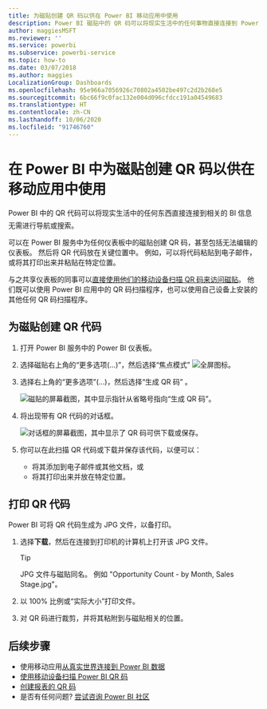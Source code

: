 ```yaml
---
title: 为磁贴创建 QR 码以供在 Power BI 移动应用中使用
description: Power BI 磁贴中的 QR 码可以将现实生活中的任何事物直接连接到 Power BI 移动应用中的相关 BI 信息，而无需进行任何搜索。
author: maggiesMSFT
ms.reviewer: ''
ms.service: powerbi
ms.subservice: powerbi-service
ms.topic: how-to
ms.date: 03/07/2018
ms.author: maggies
LocalizationGroup: Dashboards
ms.openlocfilehash: 95e966a7056926c70802a4502be497c2d2b268e5
ms.sourcegitcommit: 6bc66f9c0fac132e004d096cfdcc191a04549683
ms.translationtype: HT
ms.contentlocale: zh-CN
ms.lasthandoff: 10/06/2020
ms.locfileid: "91746760"
---
```

# <a name="create-a-qr-code-for-a-tile-in-power-bi-to-use-in-the-mobile-apps"></a>在 Power BI 中为磁贴创建 QR 码以供在移动应用中使用
Power BI 中的 QR 代码可以将现实生活中的任何东西直接连接到相关的 BI 信息 &#151; 无需进行导航或搜索。

可以在 Power BI 服务中为任何仪表板中的磁贴创建 QR 码，甚至包括无法编辑的仪表板。 然后将 QR 代码放在关键位置中。 例如，可以将代码粘贴到电子邮件，或将其打印出来并粘贴在特定位置。 

与之共享仪表板的同事可以[直接使用他们的移动设备扫描 QR 码来访问磁贴](../consumer/mobile/mobile-apps-qr-code.md)。 他们既可以使用 Power BI 应用中的 QR 码扫描程序，也可以使用自己设备上安装的其他任何 QR 码扫描程序。


## <a name="create-a-qr-code-for-a-tile"></a>为磁贴创建 QR 代码
1. 打开 Power BI 服务中的 Power BI 仪表板。
2. 选择磁贴右上角的“更多选项(…)”，然后选择“焦点模式” ![全屏图标](media/service-create-qr-code-for-tile/fullscreen-icon.jpg)。
3. 选择右上角的“更多选项”(…)，然后选择“生成 QR 码” 。 
   
    ![磁贴的屏幕截图，其中显示指针从省略号指向“生成 QR 码”。](media/service-create-qr-code-for-tile/power-bi-create-qr-code-tile.png)
4. 将出现带有 QR 代码的对话框。 
   
    ![对话框的屏幕截图，其中显示了 QR 码可供下载或保存。](media/service-create-qr-code-for-tile/pbi_qrcode_opportunity_count.png)
5. 你可以在此扫描 QR 代码或下载并保存该代码，以便可以： 
   
   * 将其添加到电子邮件或其他文档，或 
   * 将其打印出来并放在特定位置。 

## <a name="print-the-qr-code"></a>打印 QR 代码
Power BI 可将 QR 代码生成为 JPG 文件，以备打印。 

1. 选择**下载**，然后在连接到打印机的计算机上打开该 JPG 文件。  
   
   > [!TIP]
   > JPG 文件与磁贴同名。 例如 "Opportunity Count - by Month, Sales Stage.jpg"。
   > 
   > 
2. 以 100% 比例或“实际大小”打印文件。  
3. 对 QR 码进行裁剪，并将其粘附到与磁贴相关的位置。 

## <a name="next-steps"></a>后续步骤
* 使用移动应用[从真实世界连接到 Power BI 数据](../consumer/mobile/mobile-apps-data-in-real-world-context.md)
* [使用移动设备扫描 Power BI QR 码](../consumer/mobile/mobile-apps-qr-code.md)
* [创建报表的 QR 码](service-create-qr-code-for-report.md)
* 是否有任何问题? [尝试咨询 Power BI 社区](https://community.powerbi.com/)
